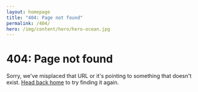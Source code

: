 ```yaml
---
layout: homepage
title: "404: Page not found"
permalink: /404/
hero: /img/content/hero/hero-ocean.jpg
---
```


<div class="page">
  <h1 class="page-title">404: Page not found</h1>
  <p class="lead">Sorry, we've misplaced that URL or it's pointing to something
  that doesn't exist. <a href="/">Head back home</a> to try finding it
  again.</p>
</div>
